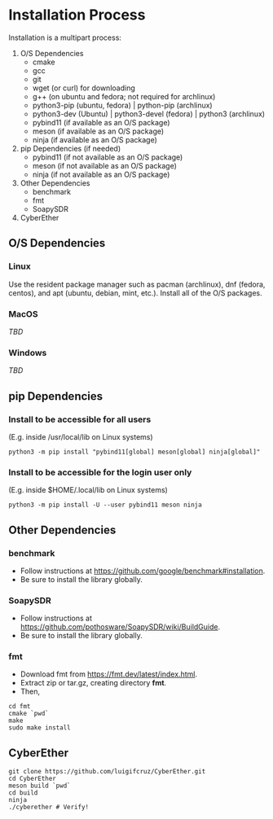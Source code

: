 # Installation Process

Installation is a multipart process:
1. O/S Dependencies
    - cmake
    - gcc
    - git
    - wget (or curl) for downloading
    - g++ (on ubuntu and fedora; not required for archlinux)
    - python3-pip (ubuntu, fedora) | python-pip (archlinux)
    - python3-dev (Ubuntu) | python3-devel (fedora) | python3 (archlinux)
    - pybind11 (if available as an O/S package)
    - meson (if available as an O/S package)
    - ninja (if available as an O/S package)
2. pip Dependencies (if needed)
    - pybind11 (if not available as an O/S package)
    - meson (if not available as an O/S package)
    - ninja (if not available as an O/S package)
3. Other Dependencies
    - benchmark
    - fmt
    - SoapySDR
4. CyberEther

## O/S Dependencies

### Linux

Use the resident package manager such as pacman (archlinux), dnf (fedora, centos), and apt (ubuntu, debian, mint, etc.).
Install all of the O/S packages.

### MacOS

*TBD*

### Windows

*TBD*

## pip Dependencies

### Install to be accessible for all users
(E.g. inside /usr/local/lib on Linux systems)

```python3 -m pip install "pybind11[global] meson[global] ninja[global]"```

### Install to be accessible for the login user only
(E.g. inside $HOME/.local/lib on Linux systems)

```python3 -m pip install -U --user pybind11 meson ninja```

## Other Dependencies

### benchmark

* Follow instructions at https://github.com/google/benchmark#installation.
* Be sure to install the library globally.

### SoapySDR

* Follow instructions at https://github.com/pothosware/SoapySDR/wiki/BuildGuide.
* Be sure to install the library globally.

### fmt

* Download fmt from https://fmt.dev/latest/index.html.
* Extract zip or tar.gz, creating directory **fmt**.
* Then,
```
cd fmt
cmake `pwd`
make
sudo make install
```

## CyberEther

```
git clone https://github.com/luigifcruz/CyberEther.git
cd CyberEther
meson build `pwd`
cd build
ninja
./cyberether # Verify!
```
